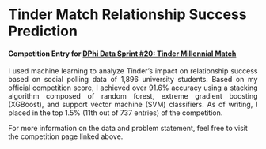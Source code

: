 # Tinder Match Relationship Success Prediction
#### Competition Entry for [DPhi Data Sprint #20: Tinder Millennial Match](https://dphi.tech/practice/challenge/60)

<p align='justify'>
  I used machine learning to analyze Tinder’s impact on relationship success based on social polling data of 1,896 university students. Based on my official competition score, I achieved over 91.6% accuracy using a stacking algorithm composed of random forest, extreme gradient boosting (XGBoost), and support vector machine (SVM) classifiers. As of writing, I placed in the top 1.5% (11th out of 737 entries) of the competition. <br>

For more information on the data and problem statement, feel free to visit the competition page linked above. 
